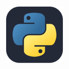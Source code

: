 <p align="center">
  <img src="https://github.com/tandpfun/skill-icons/raw/main/icons/Python-Dark.svg" width=150 height=150/>
</p>
